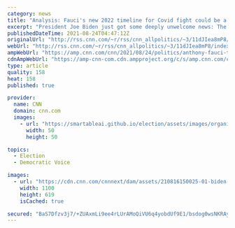 ```yaml
---
category: news
title: "Analysis: Fauci's new 2022 timeline for Covid fight could be a political disaster for Biden and Democrats"
excerpt: "President Joe Biden just got some deeply unwelcome news: The pandemic that he was elected to end could drag on deep into a midterm election year, with all the political and economic destruction that could bring.\n    \n"
publishedDateTime: 2021-08-24T04:47:12Z
originalUrl: "http://rss.cnn.com/~r/rss/cnn_allpolitics/~3/11dJIea8mP8/index.html"
webUrl: "http://rss.cnn.com/~r/rss/cnn_allpolitics/~3/11dJIea8mP8/index.html"
ampWebUrl: "https://amp.cnn.com/cnn/2021/08/24/politics/anthony-fauci-timeline-covid-joe-biden/index.html"
cdnAmpWebUrl: "https://amp-cnn-com.cdn.ampproject.org/c/s/amp.cnn.com/cnn/2021/08/24/politics/anthony-fauci-timeline-covid-joe-biden/index.html"
type: article
quality: 158
heat: 158
published: true

provider:
  name: CNN
  domain: cnn.com
  images:
    - url: "https://smartableai.github.io/election/assets/images/organizations/cnn.com-50x50.jpg"
      width: 50
      height: 50

topics:
  - Election
  - Democratic Voice

images:
  - url: "https://cdn.cnn.com/cnnnext/dam/assets/210816150025-01-biden-arrives-white-house-0816-super-tease.jpg"
    width: 1100
    height: 619
    isCached: true

secured: "BaS7Dfzv3j7/+ZUAxmLi9ee4rLUrAMoQiVU6q4yobdUf9E1/bsdog0wsNKRAyB+kWlRf2Dy2Og88tOGfbYXrRMH2t7SGNDq16rR/g/N9vMxTNKvA0gCoD+8Kqze176SG1o4IBIjjDEiNn29LvjDYfUMlocRnR5I6EhS54Tfg5pHohr2sqQfmf1CUiRiLtI/uPlMBRbP5mUGkAEQ5wm3VzXYyoC/xoADU3UqaNwS76uPQNropXQ2wL/KReOTO6fOhBYg/WGK+k0rnK+IUsWSWzQawwHHJKFj39FoYXbz6rmEjlKmF0LFWeHYCQTomgsg7V0NScRvh69pK/pHZOFzlVV7+Ml3yjzCiIQ4E6isByX4=;2Nsn2QiSa5JKeoca4Zbgeg=="
---
```


